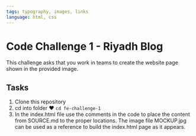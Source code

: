 ```yaml
---
tags: typography, images, links
language: html, css
---
```


# Code Challenge 1 - Riyadh Blog

This challenge asks that you work in teams to create the website page shown in the provided image.

## Tasks

1. Clone this repository
2. cd into folder ♥ `cd fe-challenge-1`
3. In the index.html file use the comments in the code to place the content from SOURCE.md to the proper locations. The image file MOCKUP.jpg can be used as a reference to build the index.html page as it appears.